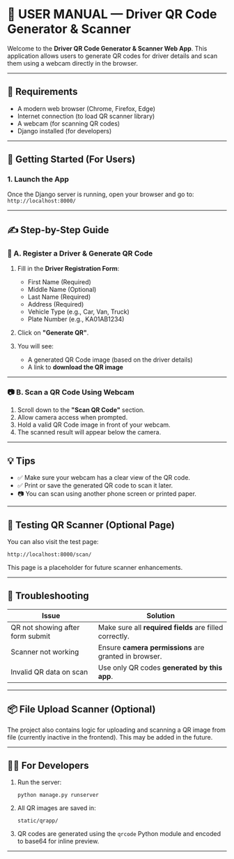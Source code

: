 # 📘 USER MANUAL — Driver QR Code Generator & Scanner

Welcome to the **Driver QR Code Generator & Scanner Web App**. This application allows users to generate QR codes for driver details and scan them using a webcam directly in the browser.

---

## 🔧 Requirements

- A modern web browser (Chrome, Firefox, Edge)
- Internet connection (to load QR scanner library)
- A webcam (for scanning QR codes)
- Django installed (for developers)

---

## 🚀 Getting Started (For Users)

### 1. Launch the App
Once the Django server is running, open your browser and go to:
`http://localhost:8000/`


---

## ✍️ Step-by-Step Guide

### 📝 A. Register a Driver & Generate QR Code

1. Fill in the **Driver Registration Form**:
   - First Name (Required)
   - Middle Name (Optional)
   - Last Name (Required)
   - Address (Required)
   - Vehicle Type (e.g., Car, Van, Truck)
   - Plate Number (e.g., KA01AB1234)

2. Click on **"Generate QR"**.

3. You will see:
   - A generated QR Code image (based on the driver details)
   - A link to **download the QR image**

---

### 📷 B. Scan a QR Code Using Webcam

1. Scroll down to the **"Scan QR Code"** section.
2. Allow camera access when prompted.
3. Hold a valid QR Code image in front of your webcam.
4. The scanned result will appear below the camera.

---

## 💡 Tips

- ✅ Make sure your webcam has a clear view of the QR code.
- ✅ Print or save the generated QR code to scan it later.
- 📷 You can scan using another phone screen or printed paper.

---

## 🧪 Testing QR Scanner (Optional Page)

You can also visit the test page:

`http://localhost:8000/scan/`


This page is a placeholder for future scanner enhancements.

---

## 🧰 Troubleshooting

| Issue                             | Solution                                                |
|----------------------------------|----------------------------------------------------------|
| QR not showing after form submit | Make sure all **required fields** are filled correctly. |
| Scanner not working              | Ensure **camera permissions** are granted in browser.   |
| Invalid QR data on scan          | Use only QR codes **generated by this app**.            |

---

## 📦 File Upload Scanner (Optional)

The project also contains logic for uploading and scanning a QR image from file (currently inactive in the frontend). This may be added in the future.

---

## 👨‍💻 For Developers

1. Run the server:
   ```
   python manage.py runserver
   ```

2. All QR images are saved in:
   ```
   static/qrapp/
   ```
3. QR codes are generated using the `qrcode` Python module and encoded to base64 for inline preview.

---
